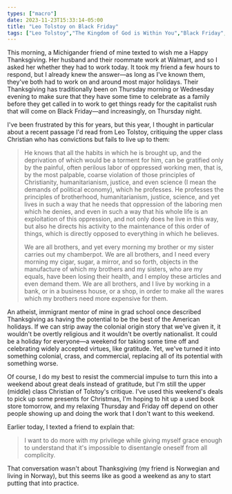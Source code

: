 ```yaml
---
types: ["macro"]
date: 2023-11-23T15:33:14-05:00
title: "Leo Tolstoy on Black Friday"
tags: ["Leo Tolstoy","The Kingdom of God is Within You","Black Friday","Thanksgiving","commercialism","Christmas"]
---
```

This morning, a Michigander friend of mine texted to wish me a Happy Thanksgiving. Her husband and their roommate work at Walmart, and so I asked her whether they had to work today. It took my friend a few hours to respond, but I already knew the answer—as long as I've known them, they've both had to work on and around most major holidays. Their Thanksgiving has traditionally been on Thursday morning or Wednesday evening to make sure that they have some time to celebrate as a family before they get called in to work to get things ready for the capitalist rush that will come on Black Friday—and increasingly, on Thursday night.

I've been frustrated by this for years, but this year, I thought in particular about a recent passage I'd read from Leo Tolstoy, critiquing the upper class Christian who has convictions but fails to live up to them: 

> He knows that all the habits in which he is brought up, and the deprivation of which would be a torment for him, can be gratified only by the painful, often perilous labor of oppressed working men, that is, by the most palpable, coarse violation of those principles of Christianity, humanitarianism, justice, and even science (I mean the demands of political economy), which he professes. He professes the principles of brotherhood, humanitarianism, justice, science, and yet lives in such a way that he needs that oppression of the laboring men which he denies, and even in such a way that his whole life is an exploitation of this oppression, and not only does he live in this way, but also he directs his activity to the maintenance of this order of things, which is directly opposed to everything in which he believes.
> 
> We are all brothers, and yet every morning my brother or my sister carries out my chamberpot. We are all brothers, and I need every morning my cigar, sugar, a mirror, and so forth, objects in the manufacture of which my brothers and my sisters, who are my equals, have been losing their health, and I employ these articles and even demand them. We are all brothers, and I live by working in a bank, or in a business house, or a shop, in order to make all the wares which my brothers need more expensive for them.

An atheist, immigrant mentor of mine in grad school once described Thanksgiving as having the potential to be the best of the American holidays. If we can strip away the colonial origin story that we've given it, it wouldn't be overtly religious and it wouldn't be overtly nationalist. It could be a holiday for everyone—a weekend for taking some time off and celebrating widely accepted virtues, like gratitude. Yet, we've turned it into something colonial, crass, and commercial, replacing all of its potential with something worse. 

Of course, I do my best to resist the commercial impulse to turn this into a weekend about great deals instead of gratitude, but I'm still the upper (middle) class Christian of Tolstoy's critique. I've used this weekend's deals to pick up some presents for Christmas, I'm hoping to hit up a used book store tomorrow, and my relaxing Thursday and Friday off depend on other people showing up and doing the work that I don't want to this weekend.

Earlier today, I texted a friend to explain that:

> I want to do more with my privilege while giving myself grace enough to understand that it's impossible to disentangle oneself from all complicity.

That conversation wasn't about Thanksgiving (my friend is Norwegian and living in Norway), but this seems like as good a weekend as any to start putting that into practice.
